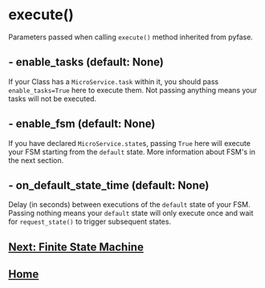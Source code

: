 # execute()

Parameters passed when calling ``execute()`` method inherited from pyfase.

## - enable_tasks (default: None)
If your Class has a ``MicroService.task`` within it, you should pass ``enable_tasks=True`` here to execute them.
Not passing anything means your tasks will not be executed.

## - enable_fsm (default: None)
If you have declared ``MicroService.state``s, passing ``True`` here will execute your FSM starting from the ``default`` state.
More information about FSM's in the next section.

## - on_default_state_time (default: None)
Delay (in seconds) between executions of the ``default`` state of your FSM. 
Passing nothing means your ``default`` state will only execute once and wait for ``request_state()`` to trigger subsequent states. 

## [Next: Finite State Machine](./fsm)
## [Home](./index)